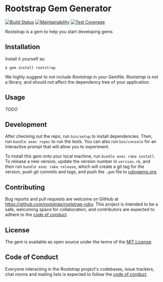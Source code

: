 # Rootstrap Gem Generator

[![Build Status](https://travis-ci.com/rootstrap/rootstrap-ruby.svg?branch=master)](https://travis-ci.com/rootstrap/rootstrap-ruby)
[![Maintainability](https://api.codeclimate.com/v1/badges/c22da1693543a6eac7e9/maintainability)](https://codeclimate.com/github/rootstrap/rootstrap-ruby/maintainability)
[![Test Coverage](https://api.codeclimate.com/v1/badges/c22da1693543a6eac7e9/test_coverage)](https://codeclimate.com/github/rootstrap/rootstrap-ruby/test_coverage)

Rootstrap is a gem to help you start developing gems

## Installation

Install it yourself as:

    $ gem install rootstrap

We highly suggest to not include _Rootstrap_ in your Gemfile.
_Rootstrap_ is not a library, and should not affect the dependency tree of your application.

## Usage

_TODO_

## Development

After checking out the repo, run `bin/setup` to install dependencies. Then, run `bundle exec rspec` to run the tests. You can also run `bin/console` for an interactive prompt that will allow you to experiment.

To install this gem onto your local machine, run `bundle exec rake install`. To release a new version, update the version number in `version.rb`, and then run `bundle exec rake release`, which will create a git tag for the version, push git commits and tags, and push the `.gem` file to [rubygems.org](https://rubygems.org).

## Contributing

Bug reports and pull requests are welcome on GitHub at https://github.com/rootstrap/rootstrap-ruby. This project is intended to be a safe, welcoming space for collaboration, and contributors are expected to adhere to the [code of conduct](https://github.com/rootstrap/rootstrap/blob/master/CODE_OF_CONDUCT.md).


## License

The gem is available as open source under the terms of the [MIT License](https://opensource.org/licenses/MIT).

## Code of Conduct

Everyone interacting in the Rootstrap project's codebases, issue trackers, chat rooms and mailing lists is expected to follow the [code of conduct](https://github.com/rootstrap/rootstrap/blob/master/CODE_OF_CONDUCT.md).
